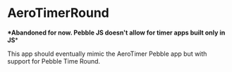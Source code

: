 # AeroTimerRound

**\*Abandoned for now. Pebble JS doesn't allow for timer apps built only in JS***

This app should eventually mimic the AeroTimer Pebble app but with support for Pebble Time Round.
